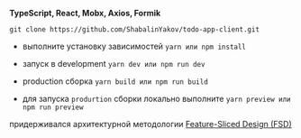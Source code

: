 **TypeScript, React, Mobx, Axios, Formik**

`git clone https://github.com/ShabalinYakov/todo-app-client.git`

- выполните установку зависимостей `yarn или npm install`
- запуск в development `yarn dev или npm run dev`

- production сборка `yarn build или npm run build`

- для запуска `produrtion` сборки локально выполните `yarn preview или npm run preview`

придерживался архитектурной методологии [Feature-Sliced Design (FSD)](https://feature-sliced.design/ru/)
